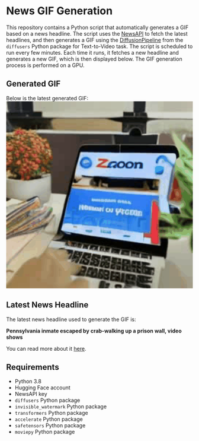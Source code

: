# News GIF Generation
This repository contains a Python script that automatically generates a GIF based on a news headline. The script uses the [NewsAPI](https://newsapi.org/) to fetch the latest headlines, and then generates a GIF using the [DiffusionPipeline](https://github.com/huggingface/diffusers) from the `diffusers` Python package for Text-to-Video task.
The script is scheduled to run every few minutes. Each time it runs, it fetches a new headline and generates a new GIF, which is then displayed below. The GIF generation process is performed on a GPU.

## Generated GIF
Below is the latest generated GIF:
![Generated GIF](output.gif?raw=true&v=1694158474)

## Latest News Headline
The latest news headline used to generate the GIF is:

**Pennsylvania inmate escaped by crab-walking up a prison wall, video shows**

You can read more about it [here](https://news.google.com/rss/articles/CBMicmh0dHBzOi8vd3d3Lm5wci5vcmcvMjAyMy8wOS8wNy8xMTk4MDYzNTA0L3Blbm5zeWx2YW5pYS1pbm1hdGUtZXNjYXBlZC1ieS1jcmFiLXdhbGtpbmctdXAtYS1wcmlzb24td2FsbC12aWRlby1zaG93c9IBAA?oc=5).

## Requirements
- Python 3.8
- Hugging Face account
- NewsAPI key
- `diffusers` Python package
- `invisible_watermark` Python package
- `transformers` Python package
- `accelerate` Python package
- `safetensors` Python package
- `moviepy` Python package

